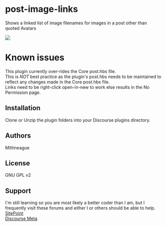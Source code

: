 # post-image-links

Shows a linked list of image filenames for images in a post other than quoted Avatars  

![](https://raw.github.com/Mittineague/post-image-links/master/post-smilie-links.png)  

# Known issues  
This plugin currently over-rides the Core post.hbs file.  
This is _NOT_ best practice as the plugin's post.hbs needs to be maintained to reflect any changes made in the Core post.hbs file.       
Links need to be right-click open-in-new to work else results in the No Permission page.  

## Installation

Clone or Unzip the plugin folders into your Discourse plugins directory. 

## Authors

Mittineague

## License

GNU GPL v2 

## Support 

I'm still learning so you are most likely a better coder than I am, but I frequently visit these forums and either I or others should be able to help.  
[SitePoint](http://community.sitepoint.com/)  
[Discourse Meta](https://meta.discourse.org/)  

